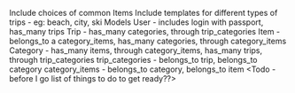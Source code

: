 Include choices of common Items
Include templates for different types of trips - eg: beach, city, ski
Models
  User - includes login with passport, has_many trips
  Trip - has_many categories, through trip_categories
  Item  - belongs_to a category_items, has_many categories, through category_items
  Category - has_many items, through category_items, has_many trips, through trip_categories
  trip_categories - belongs_to trip, belongs_to category
  category_items - belongs_to category, belongs_to item
  <Todo - before I go list of things to do to get ready??>
